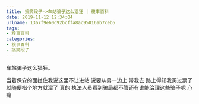 ```yaml
---
title: 搞笑段子->车站骗子这么猖狂 | 糗事百科
date: 2019-11-12 12:34:04
urlname: 1367f9e60d92bcffa8ac95016ab7ceb5
tags: 
- 糗事百科
categories:
- 糗事百科
- 搞笑段子
---
```

车站骗子这么猖狂。

当着保安的面拦住我说这里不让进站 说要从另一边上 带我去 路上得知我买过票了就随便指个地方就溜了 真的 执法人员看到骗局都不管还有谁能治理这些骗子呢 心痛


